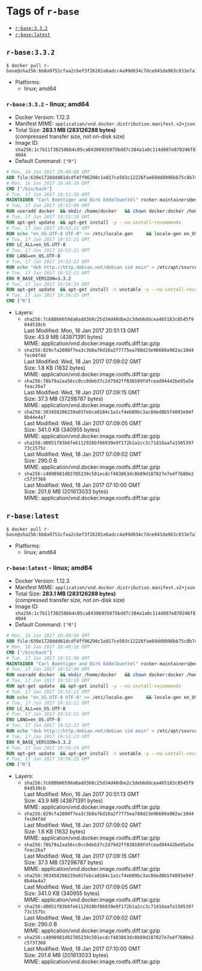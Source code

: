 <!-- THIS FILE IS GENERATED VIA './update-remote.sh' -->

# Tags of `r-base`

-	[`r-base:3.3.2`](#r-base332)
-	[`r-base:latest`](#r-baselatest)

## `r-base:3.3.2`

```console
$ docker pull r-base@sha256:bb8a9751cfaa2cbef3f26201e6adcc4a99d034c7dce841da963c033e7a14057c
```

-	Platforms:
	-	linux; amd64

### `r-base:3.3.2` - linux; amd64

-	Docker Version: 1.12.3
-	Manifest MIME: `application/vnd.docker.distribution.manifest.v2+json`
-	Total Size: **283.1 MB (283126288 bytes)**  
	(compressed transfer size, not on-disk size)
-	Image ID: `sha256:1c7b11f30258bb4c05ca84306935075bdd7c384a1a0c114d087e870246f840d4`
-	Default Command: `["R"]`

```dockerfile
# Mon, 16 Jan 2017 20:40:08 GMT
ADD file:639e1728ddd61dcdf4ff96298c1e817ce503c12226fae69dd8096bb75c8b743d in / 
# Mon, 16 Jan 2017 20:40:16 GMT
CMD ["/bin/bash"]
# Tue, 17 Jan 2017 19:51:58 GMT
MAINTAINER "Carl Boettiger and Dirk Eddelbuettel" rocker-maintainers@eddelbuettel.com
# Tue, 17 Jan 2017 19:52:00 GMT
RUN useradd docker 	&& mkdir /home/docker 	&& chown docker:docker /home/docker 	&& addgroup docker staff
# Tue, 17 Jan 2017 19:52:19 GMT
RUN apt-get update 	&& apt-get install -y --no-install-recommends 		ed 		less 		locales 		vim-tiny 		wget 		ca-certificates 		fonts-texgyre 	&& rm -rf /var/lib/apt/lists/*
# Tue, 17 Jan 2017 19:52:21 GMT
RUN echo "en_US.UTF-8 UTF-8" >> /etc/locale.gen 	&& locale-gen en_US.utf8 	&& /usr/sbin/update-locale LANG=en_US.UTF-8
# Tue, 17 Jan 2017 19:52:21 GMT
ENV LC_ALL=en_US.UTF-8
# Tue, 17 Jan 2017 19:52:21 GMT
ENV LANG=en_US.UTF-8
# Tue, 17 Jan 2017 19:52:22 GMT
RUN echo "deb http://http.debian.net/debian sid main" > /etc/apt/sources.list.d/debian-unstable.list 	&& echo 'APT::Default-Release "testing";' > /etc/apt/apt.conf.d/default
# Tue, 17 Jan 2017 19:52:23 GMT
ENV R_BASE_VERSION=3.3.2
# Tue, 17 Jan 2017 19:56:24 GMT
RUN apt-get update 	&& apt-get install -t unstable -y --no-install-recommends 		littler                 r-cran-littler 		r-base=${R_BASE_VERSION}* 		r-base-dev=${R_BASE_VERSION}* 		r-recommended=${R_BASE_VERSION}*         && echo 'options(repos = c(CRAN = "https://cran.rstudio.com/"), download.file.method = "libcurl")' >> /etc/R/Rprofile.site         && echo 'source("/etc/R/Rprofile.site")' >> /etc/littler.r 	&& ln -s /usr/share/doc/littler/examples/install.r /usr/local/bin/install.r 	&& ln -s /usr/share/doc/littler/examples/install2.r /usr/local/bin/install2.r 	&& ln -s /usr/share/doc/littler/examples/installGithub.r /usr/local/bin/installGithub.r 	&& ln -s /usr/share/doc/littler/examples/testInstalled.r /usr/local/bin/testInstalled.r 	&& install.r docopt 	&& rm -rf /tmp/downloaded_packages/ /tmp/*.rds 	&& rm -rf /var/lib/apt/lists/*
# Tue, 17 Jan 2017 19:56:25 GMT
CMD ["R"]
```

-	Layers:
	-	`sha256:7c680b6659da0add368c25d34d40dbe2c3deb6ddcea465183c8545f904d538cb`  
		Last Modified: Mon, 16 Jan 2017 20:51:13 GMT  
		Size: 43.9 MB (43871391 bytes)  
		MIME: application/vnd.docker.image.rootfs.diff.tar.gzip
	-	`sha256:829cfa2808f7ea3c3b0a76d10a2f7775ea780d23e96609a902ac10d4fec04f4d`  
		Last Modified: Wed, 18 Jan 2017 07:09:02 GMT  
		Size: 1.8 KB (1832 bytes)  
		MIME: application/vnd.docker.image.rootfs.diff.tar.gzip
	-	`sha256:78b79a2aa56cc0cc0deb37c2d79d2ff830109fdfcead94442be95a5efeac26a7`  
		Last Modified: Wed, 18 Jan 2017 07:09:15 GMT  
		Size: 37.3 MB (37298787 bytes)  
		MIME: application/vnd.docker.image.rootfs.diff.tar.gzip
	-	`sha256:303458286239a01febca0184c1a1cf4eb89bc3ac0ded8b5f4893e94f8b44e4a7`  
		Last Modified: Wed, 18 Jan 2017 07:09:05 GMT  
		Size: 341.0 KB (340955 bytes)  
		MIME: application/vnd.docker.image.rootfs.diff.tar.gzip
	-	`sha256:d0051f83b6fe6112928bf06939e9f172b1a2cc3c71d16aafa150539773c1575c`  
		Last Modified: Wed, 18 Jan 2017 07:09:02 GMT  
		Size: 290.0 B  
		MIME: application/vnd.docker.image.rootfs.diff.tar.gzip
	-	`sha256:c4098981d02705239c501ecdcf403863dc8b89d187027e7edf7680e2c573f368`  
		Last Modified: Wed, 18 Jan 2017 07:10:00 GMT  
		Size: 201.6 MB (201613033 bytes)  
		MIME: application/vnd.docker.image.rootfs.diff.tar.gzip

## `r-base:latest`

```console
$ docker pull r-base@sha256:bb8a9751cfaa2cbef3f26201e6adcc4a99d034c7dce841da963c033e7a14057c
```

-	Platforms:
	-	linux; amd64

### `r-base:latest` - linux; amd64

-	Docker Version: 1.12.3
-	Manifest MIME: `application/vnd.docker.distribution.manifest.v2+json`
-	Total Size: **283.1 MB (283126288 bytes)**  
	(compressed transfer size, not on-disk size)
-	Image ID: `sha256:1c7b11f30258bb4c05ca84306935075bdd7c384a1a0c114d087e870246f840d4`
-	Default Command: `["R"]`

```dockerfile
# Mon, 16 Jan 2017 20:40:08 GMT
ADD file:639e1728ddd61dcdf4ff96298c1e817ce503c12226fae69dd8096bb75c8b743d in / 
# Mon, 16 Jan 2017 20:40:16 GMT
CMD ["/bin/bash"]
# Tue, 17 Jan 2017 19:51:58 GMT
MAINTAINER "Carl Boettiger and Dirk Eddelbuettel" rocker-maintainers@eddelbuettel.com
# Tue, 17 Jan 2017 19:52:00 GMT
RUN useradd docker 	&& mkdir /home/docker 	&& chown docker:docker /home/docker 	&& addgroup docker staff
# Tue, 17 Jan 2017 19:52:19 GMT
RUN apt-get update 	&& apt-get install -y --no-install-recommends 		ed 		less 		locales 		vim-tiny 		wget 		ca-certificates 		fonts-texgyre 	&& rm -rf /var/lib/apt/lists/*
# Tue, 17 Jan 2017 19:52:21 GMT
RUN echo "en_US.UTF-8 UTF-8" >> /etc/locale.gen 	&& locale-gen en_US.utf8 	&& /usr/sbin/update-locale LANG=en_US.UTF-8
# Tue, 17 Jan 2017 19:52:21 GMT
ENV LC_ALL=en_US.UTF-8
# Tue, 17 Jan 2017 19:52:21 GMT
ENV LANG=en_US.UTF-8
# Tue, 17 Jan 2017 19:52:22 GMT
RUN echo "deb http://http.debian.net/debian sid main" > /etc/apt/sources.list.d/debian-unstable.list 	&& echo 'APT::Default-Release "testing";' > /etc/apt/apt.conf.d/default
# Tue, 17 Jan 2017 19:52:23 GMT
ENV R_BASE_VERSION=3.3.2
# Tue, 17 Jan 2017 19:56:24 GMT
RUN apt-get update 	&& apt-get install -t unstable -y --no-install-recommends 		littler                 r-cran-littler 		r-base=${R_BASE_VERSION}* 		r-base-dev=${R_BASE_VERSION}* 		r-recommended=${R_BASE_VERSION}*         && echo 'options(repos = c(CRAN = "https://cran.rstudio.com/"), download.file.method = "libcurl")' >> /etc/R/Rprofile.site         && echo 'source("/etc/R/Rprofile.site")' >> /etc/littler.r 	&& ln -s /usr/share/doc/littler/examples/install.r /usr/local/bin/install.r 	&& ln -s /usr/share/doc/littler/examples/install2.r /usr/local/bin/install2.r 	&& ln -s /usr/share/doc/littler/examples/installGithub.r /usr/local/bin/installGithub.r 	&& ln -s /usr/share/doc/littler/examples/testInstalled.r /usr/local/bin/testInstalled.r 	&& install.r docopt 	&& rm -rf /tmp/downloaded_packages/ /tmp/*.rds 	&& rm -rf /var/lib/apt/lists/*
# Tue, 17 Jan 2017 19:56:25 GMT
CMD ["R"]
```

-	Layers:
	-	`sha256:7c680b6659da0add368c25d34d40dbe2c3deb6ddcea465183c8545f904d538cb`  
		Last Modified: Mon, 16 Jan 2017 20:51:13 GMT  
		Size: 43.9 MB (43871391 bytes)  
		MIME: application/vnd.docker.image.rootfs.diff.tar.gzip
	-	`sha256:829cfa2808f7ea3c3b0a76d10a2f7775ea780d23e96609a902ac10d4fec04f4d`  
		Last Modified: Wed, 18 Jan 2017 07:09:02 GMT  
		Size: 1.8 KB (1832 bytes)  
		MIME: application/vnd.docker.image.rootfs.diff.tar.gzip
	-	`sha256:78b79a2aa56cc0cc0deb37c2d79d2ff830109fdfcead94442be95a5efeac26a7`  
		Last Modified: Wed, 18 Jan 2017 07:09:15 GMT  
		Size: 37.3 MB (37298787 bytes)  
		MIME: application/vnd.docker.image.rootfs.diff.tar.gzip
	-	`sha256:303458286239a01febca0184c1a1cf4eb89bc3ac0ded8b5f4893e94f8b44e4a7`  
		Last Modified: Wed, 18 Jan 2017 07:09:05 GMT  
		Size: 341.0 KB (340955 bytes)  
		MIME: application/vnd.docker.image.rootfs.diff.tar.gzip
	-	`sha256:d0051f83b6fe6112928bf06939e9f172b1a2cc3c71d16aafa150539773c1575c`  
		Last Modified: Wed, 18 Jan 2017 07:09:02 GMT  
		Size: 290.0 B  
		MIME: application/vnd.docker.image.rootfs.diff.tar.gzip
	-	`sha256:c4098981d02705239c501ecdcf403863dc8b89d187027e7edf7680e2c573f368`  
		Last Modified: Wed, 18 Jan 2017 07:10:00 GMT  
		Size: 201.6 MB (201613033 bytes)  
		MIME: application/vnd.docker.image.rootfs.diff.tar.gzip
